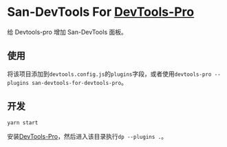 # San-DevTools For [DevTools-Pro](https://www.npmjs.com/package/devtools-pro)

给 Devtools-pro 增加 San-DevTools 面板。

## 使用

将该项目添加到`devtools.config.js`的`plugins`字段，或者使用`devtools-pro --plugins san-devtools-for-devtools-pro`。

## 开发

```
yarn start
```

安装[DevTools-Pro](https://www.npmjs.com/package/devtools-pro)，然后进入该目录执行`dp --plugins .`。
